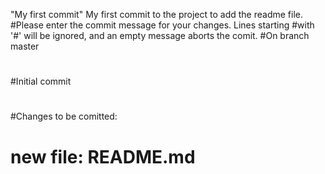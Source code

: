 "My first commit"
My first commit to the project to add the readme file.
#Please enter the commit message for your changes. Lines starting
#with '#' will be ignored, and an empty message aborts the comit.
#On branch master
#
#Initial commit
#
#Changes to be comitted:
# new file: README.md
#